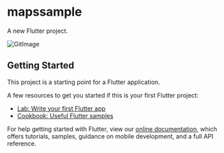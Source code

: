 # mapssample

A new Flutter project.

![GitImage](https://user-images.githubusercontent.com/27451718/81811320-d258ef00-94fa-11ea-9cb2-1a180661dee7.png)

## Getting Started

This project is a starting point for a Flutter application.

A few resources to get you started if this is your first Flutter project:

- [Lab: Write your first Flutter app](https://flutter.dev/docs/get-started/codelab)
- [Cookbook: Useful Flutter samples](https://flutter.dev/docs/cookbook)

For help getting started with Flutter, view our
[online documentation](https://flutter.dev/docs), which offers tutorials,
samples, guidance on mobile development, and a full API reference.
